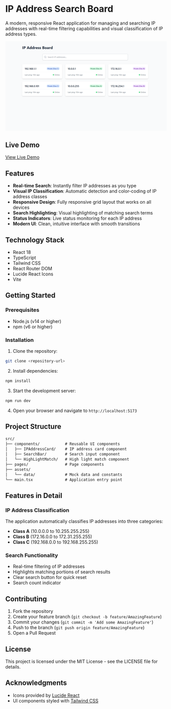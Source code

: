 # IP Address Search Board

A modern, responsive React application for managing and searching IP addresses with real-time filtering capabilities and visual classification of IP address types.

![IP Address Board Screenshot](./src/assets/images/Screenshot.png)

## Live Demo

[View Live Demo](https://ip-address-board.vercel.app/)

## Features

- **Real-time Search**: Instantly filter IP addresses as you type
- **Visual IP Classification**: Automatic detection and color-coding of IP address classes
- **Responsive Design**: Fully responsive grid layout that works on all devices
- **Search Highlighting**: Visual highlighting of matching search terms
- **Status Indicators**: Live status monitoring for each IP address
- **Modern UI**: Clean, intuitive interface with smooth transitions

## Technology Stack

- React 18
- TypeScript
- Tailwind CSS
- React Router DOM
- Lucide React Icons
- Vite

## Getting Started

### Prerequisites

- Node.js (v14 or higher)
- npm (v6 or higher)

### Installation

1. Clone the repository:
```bash
git clone <repository-url>
```

2. Install dependencies:
```bash
npm install
```

3. Start the development server:
```bash
npm run dev
```

4. Open your browser and navigate to `http://localhost:5173`

## Project Structure

```
src/
├── components/           # Reusable UI components
│   ├── IPAddressCard/    # IP address card component
│   ├── SearchBar/        # Search input component
│   └── HighLightMatch/   # High light match component
├── pages/                # Page components
├── assets/               
│   └── data/             # Mock data and constants 
└── main.tsx              # Application entry point
```

## Features in Detail

### IP Address Classification

The application automatically classifies IP addresses into three categories:
- **Class A** (10.0.0.0 to 10.255.255.255)
- **Class B** (172.16.0.0 to 172.31.255.255)
- **Class C** (192.168.0.0 to 192.168.255.255)

### Search Functionality

- Real-time filtering of IP addresses
- Highlights matching portions of search results
- Clear search button for quick reset
- Search count indicator

## Contributing

1. Fork the repository
2. Create your feature branch (`git checkout -b feature/AmazingFeature`)
3. Commit your changes (`git commit -m 'Add some AmazingFeature'`)
4. Push to the branch (`git push origin feature/AmazingFeature`)
5. Open a Pull Request

## License

This project is licensed under the MIT License - see the LICENSE file for details.

## Acknowledgments

- Icons provided by [Lucide React](https://lucide.dev)
- UI components styled with [Tailwind CSS](https://tailwindcss.com)